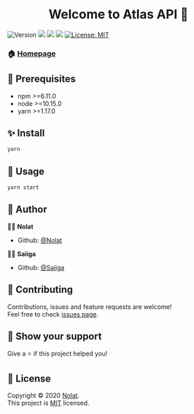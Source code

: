 <h1 align="center">Welcome to Atlas API 👋</h1>
<p>
  <img alt="Version" src="https://img.shields.io/badge/version-1.3.0-blue.svg?cacheSeconds=2592000" />
  <img src="https://img.shields.io/badge/npm-%3E%3D6.11.0-blue.svg" />
  <img src="https://img.shields.io/badge/node-%3E%3D10.15.0-blue.svg" />
  <img src="https://img.shields.io/badge/yarn-%3E%3D1.17.0-blue.svg" />
  <a href="https://github.com/Nolat/atlas-api/blob/master/LICENSE">
    <img alt="License: MIT" src="https://img.shields.io/badge/License-MIT-yellow.svg" target="_blank" />
  </a>
</p>

### 🏠 [Homepage](https://github.com/Nolat/atlas-api#readme)

## 📌 Prerequisites

- npm >=6.11.0
- node >=10.15.0
- yarn >=1.17.0

## ✨ Install

```sh
yarn
```

## 🚀 Usage

```sh
yarn start
```

## 👥 Author

👨‍💼 **Nolat**

- Github: [@Nolat](https://github.com/Nolat)

👨‍💼 **Saiiga**

- Github: [@Saiiga](https://github.com/Saiiga)

## 🤝 Contributing

Contributions, issues and feature requests are welcome!<br />Feel free to check [issues page](https://github.com/Nolat/atlas-api/issues).

## 🎉 Show your support

Give a ⭐️ if this project helped you!

## 📝 License

Copyright © 2020 [Nolat](https://github.com/Nolat).<br />
This project is [MIT](https://github.com/Nolat/atlas-api/blob/master/LICENSE) licensed.
